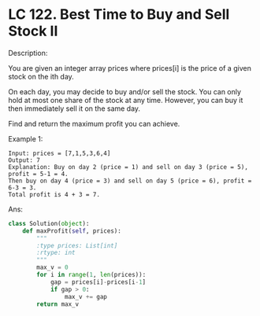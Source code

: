 
# LC 122. Best Time to Buy and Sell Stock II

Description: 

You are given an integer array prices where prices[i] is the price of a given stock on the ith day.

On each day, you may decide to buy and/or sell the stock. You can only hold at most one share of the stock at any time. However, you can buy it then immediately sell it on the same day.

Find and return the maximum profit you can achieve.

Example 1:

```
Input: prices = [7,1,5,3,6,4]
Output: 7
Explanation: Buy on day 2 (price = 1) and sell on day 3 (price = 5), profit = 5-1 = 4.
Then buy on day 4 (price = 3) and sell on day 5 (price = 6), profit = 6-3 = 3.
Total profit is 4 + 3 = 7.
```

Ans:

``` py
class Solution(object):
    def maxProfit(self, prices):
        """
        :type prices: List[int]
        :rtype: int
        """
        max_v = 0
        for i in range(1, len(prices)):
            gap = prices[i]-prices[i-1]
            if gap > 0:
                max_v += gap
        return max_v
```
